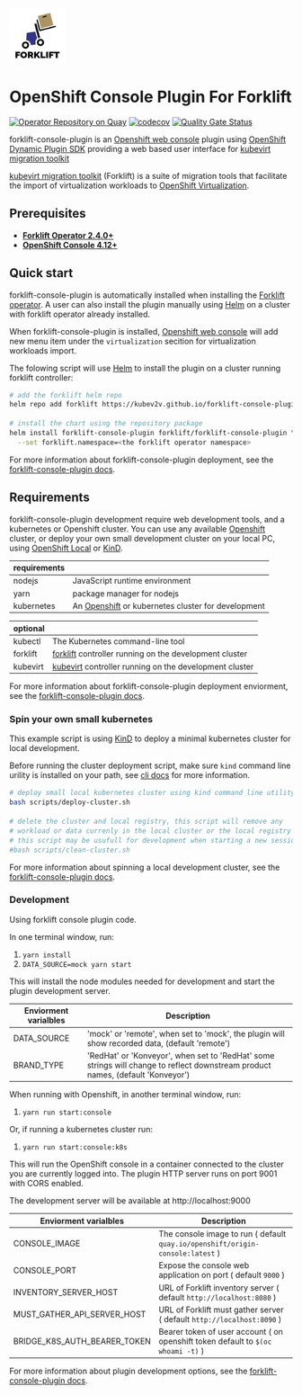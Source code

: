 <img src="icons/forklift-logo-lightbg.svg" alt="Logo" width="100" />

# OpenShift Console Plugin For Forklift

[![Operator Repository on Quay](https://quay.io/repository/kubev2v/forklift-console-plugin/status "Plugin Repository on Quay")](https://quay.io/repository/kubev2v/forklift-console-plugin)
[![codecov](https://codecov.io/gh/kubev2v/forklift-console-plugin/branch/main/graph/badge.svg?token=NsQ3mmCTNw)](https://codecov.io/gh/kubev2v/forklift-console-plugin)
[![Quality Gate Status](https://sonarcloud.io/api/project_badges/measure?project=kubev2v_forklift-console-plugin&metric=alert_status)](https://sonarcloud.io/summary/new_code?id=kubev2v_forklift-console-plugin)

forklift-console-plugin is an [Openshift web console](https://github.com/openshift/console) plugin using [OpenShift Dynamic Plugin SDK](https://github.com/openshift/dynamic-plugin-sdk) providing a web based user interface for [kubevirt migration toolkit](https://github.com/kubev2v/forklift)

[kubevirt migration toolkit](https://github.com/kubev2v/forklift) (Forklift) is a suite of migration tools that facilitate the import of virtualization workloads to [OpenShift Virtualization](https://cloud.redhat.com/learn/topics/virtualization/).

## Prerequisites

* [__Forklift Operator 2.4.0+__](https://github.com/kubev2v/forklift/)
* [__OpenShift Console 4.12+__](https://www.openshift.com/)

## Quick start

forklift-console-plugin is automatically installed when installing the [Forklift operator](https://github.com/kubev2v/forklift/). A user can also install the plugin manually using [Helm](https://helm.sh/) on a cluster with forklift operator already installed.

When forklift-console-plugin is installed, [Openshift web console](https://github.com/openshift/console) will add new menu item under the `virtualization` secition for virtualization workloads import.

The folowing script will use [Helm](https://helm.sh/) to install the plugin on a cluster running forklift controller:

``` bash
# add the forklift helm repo
helm repo add forklift https://kubev2v.github.io/forklift-console-plugin

# install the chart using the repository package
helm install forklift-console-plugin forklift/forklift-console-plugin \
  --set forklift.namespace=<the forklift operator namespace>
```

For more information about forklift-console-plugin deployment, see the [forklift-console-plugin docs](https://github.com/kubev2v/forklift-console-plugin/tree/main/docs).

## Requirements

forklift-console-plugin development require web development tools, and a kubernetes or Openshift cluster. You can use any available [Openshift](https://www.openshift.com/) cluster, or deploy your own small development cluster on your local PC, using [OpenShift Local](https://developers.redhat.com/products/openshift-local) or [KinD](https://sigs.k8s.io/kind).

| requirements        |     |
|---|----|
| nodejs | JavaScript runtime environment |
| yarn | package manager for nodejs |
| kubernetes | An [Openshift]((https://www.openshift.com/)) or kubernetes cluster for development |

| optional        |     |
|---|----|
| kubectl | The Kubernetes command-line tool |
| forklift | [forklift](https://github.com/kubev2v/forklift/) controller running on the development cluster |
| kubevirt | [kubevirt](https://kubevirt.io/) controller running on the development cluster |

For more information about forklift-console-plugin deployment enviorment, see the [forklift-console-plugin docs](https://github.com/kubev2v/forklift-console-plugin/tree/main/docs).

### Spin your own small kubernetes

This example script is using [KinD](https://sigs.k8s.io/kind) to deploy a minimal kubernetes cluster for local development.

Before running the cluster deployment script, make sure `kind` command line urility is installed on your path, see [cli docs](https://github.com/kubev2v/forklift-console-plugin/blob/main/docs/cli-tools.md) for more information.

```bash
# deploy small local kubernetes cluster using kind command line utility
bash scripts/deploy-cluster.sh

# delete the cluster and local registry, this script will remove any
# workload or data currenly in the local cluster or the local registry
# this script may be usufull for development when starting a new session
#bash scripts/clean-cluster.sh
```

For more information about spinning a local development cluster, see the [forklift-console-plugin docs](https://github.com/kubev2v/forklift-console-plugin/tree/main/docs).

### Development

Using forklift console plugin code.

In one terminal window, run:

1. `yarn install`
2. `DATA_SOURCE=mock yarn start`

This will install the node modules needed for development and start the plugin development server.

| Enviorment varialbles | Description |
| --------------------|-------------|
| DATA_SOURCE         | 'mock' or 'remote', when set to 'mock', the plugin will show recorded data, (default 'remote') |
| BRAND_TYPE          | 'RedHat' or 'Konveyor', when set to 'RedHat' some strings will change to reflect downstream product names, (default 'Konveyor') |

When running with Openshift, in another terminal window, run:

1. `yarn run start:console`

Or, if running a kubernetes cluster run:

1. `yarn run start:console:k8s`

This will run the OpenShift console in a container connected to the cluster you are currently logged into. The plugin HTTP server runs on port 9001 with CORS enabled.

The development server will be available at http://localhost:9000

| Enviorment varialbles | Description  |
| -------|--------------|
| CONSOLE_IMAGE | The console image to run ( default `quay.io/openshift/origin-console:latest` )|
| CONSOLE_PORT | Expose the console web application on port ( default `9000` )|
| INVENTORY_SERVER_HOST | URL of Forklift inventory server ( default `http://localhost:8080` )|
| MUST_GATHER_API_SERVER_HOST | URL of Forklift must gather server ( default `http://localhost:8090` )|
| BRIDGE_K8S_AUTH_BEARER_TOKEN | Bearer token of user account ( on openshift token default to `$(oc whoami -t)` )|

For more information about plugin development options, see the [forklift-console-plugin docs](https://github.com/kubev2v/forklift-console-plugin/tree/main/docs).
